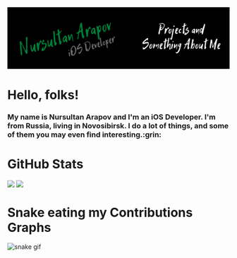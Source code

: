 <img src="Nursultan Arapov.png" alt="bannel" />

<h1>
Hello, folks!
<!--   <img src="https://media.giphy.com/media/hvRJCLFzcasrR4ia7z/giphy.gif" width="10px"/> -->
</h1>
<h3>
My name is Nursultan Arapov and I'm an iOS Developer. I'm from Russia, living in Novosibirsk. I do a lot of things, and some of them you may even find interesting.:grin:
</h3>
<h1>	 
GitHub Stats
</h1>
<img align="center" src="https://github-readme-stats.vercel.app/api?username=nursurtan&count_private=true&title_color=FD9047&icon_color=FD9047&text_color=0C2233&custom_title=Nursultan+Arapov's+GitHub+Stats&show icons=true" /> <img align="center" src="https://github-readme-stats.vercel.app/api/top-langs/?username=nursurtan&layout=compact&title_color=FD9047&icon_color=FD9047)](https://github.com/anuraghazra/github-readme-stats"/>

<h1>
Snake eating my Contributions Graphs
</h1>

![snake gif](https://github.com/nursurtan/nursurtan/blob/output/github-contribution-grid-snake.gif)
